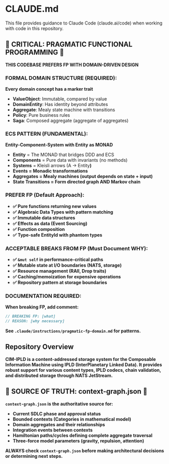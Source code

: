 # CLAUDE.md

This file provides guidance to Claude Code (claude.ai/code) when working with code in this repository.

## 🚨 CRITICAL: PRAGMATIC FUNCTIONAL PROGRAMMING 🚨

**THIS CODEBASE PREFERS FP WITH DOMAIN-DRIVEN DESIGN**

### FORMAL DOMAIN STRUCTURE (REQUIRED):
**Every domain concept has a marker trait**
- **ValueObject**: Immutable, compared by value
- **DomainEntity**: Has identity beyond attributes
- **Aggregate**: Mealy state machine with transitions
- **Policy**: Pure business rules
- **Saga**: Composed aggregate (aggregate of aggregates)

### ECS PATTERN (FUNDAMENTAL):
**Entity-Component-System with Entity as MONAD**
- **Entity** = The MONAD that bridges DDD and ECS
- **Components** = Pure data with invariants (no methods)
- **Systems** = Kleisli arrows (A → Entity<B>)
- **Events** = Monadic transformations
- **Aggregates** = Mealy machines (output depends on state + input)
- **State Transitions** = Form directed graph AND Markov chain

### PREFER FP (Default Approach):
- ✅ Pure functions returning new values
- ✅ Algebraic Data Types with pattern matching  
- ✅ Immutable data structures
- ✅ Effects as data (Event Sourcing)
- ✅ Function composition
- ✅ Type-safe EntityId<T> with phantom types

### ACCEPTABLE BREAKS FROM FP (Must Document WHY):
- ✅ `&mut self` in performance-critical paths
- ✅ Mutable state at I/O boundaries (NATS, storage)
- ✅ Resource management (RAII, Drop traits)
- ✅ Caching/memoization for expensive operations
- ✅ Repository pattern at storage boundaries

### DOCUMENTATION REQUIRED:
When breaking FP, add comment:
```rust
// BREAKING FP: [what] 
// REASON: [why necessary]
```

See `.claude/instructions/pragmatic-fp-domain.md` for patterns.

## Repository Overview

CIM-IPLD is a content-addressed storage system for the Composable Information Machine using IPLD (InterPlanetary Linked Data). It provides robust support for various content types, IPLD codecs, chain validation, and distributed storage through NATS JetStream.

## 🚨 SOURCE OF TRUTH: context-graph.json 🚨

**`context-graph.json`** is the authoritative source for:
- Current SDLC phase and approval status
- Bounded contexts (Categories in mathematical model)
- Domain aggregates and their relationships
- Integration events between contexts
- Hamiltonian paths/cycles defining complete aggregate traversal
- Three-force model parameters (gravity, repulsion, attention)

**ALWAYS** check `context-graph.json` before making architectural decisions or determining next steps.


